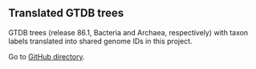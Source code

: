 ## Translated GTDB trees

GTDB trees (release 86.1, Bacteria and Archaea, respectively) with taxon labels translated into shared genome IDs in this project.

Go to [GitHub directory](https://github.com/biocore/wol/tree/master/data/taxonomy/gtdb/trees).
